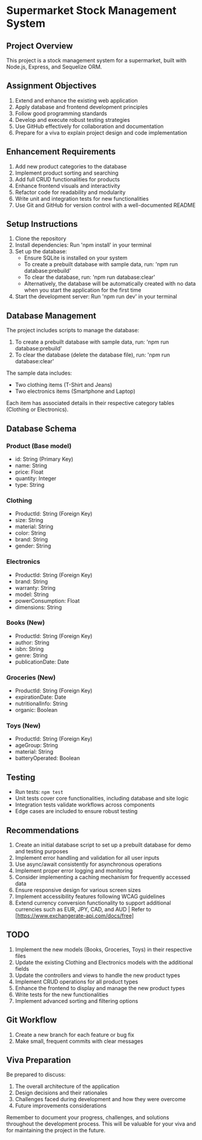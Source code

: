 # Supermarket Stock Management System

## Project Overview
This project is a stock management system for a supermarket, built with Node.js, Express, and Sequelize ORM. 

## Assignment Objectives
1. Extend and enhance the existing web application
2. Apply database and frontend development principles
3. Follow good programming standards
4. Develop and execute robust testing strategies
5. Use GitHub effectively for collaboration and documentation
6. Prepare for a viva to explain project design and code implementation

## Enhancement Requirements
1. Add new product categories to the database
2. Implement product sorting and searching
3. Add full CRUD functionalities for products
4. Enhance frontend visuals and interactivity
5. Refactor code for readability and modularity
6. Write unit and integration tests for new functionalities
7. Use Git and GitHub for version control with a well-documented README

## Setup Instructions
1. Clone the repository
2. Install dependencies: Run 'npm install' in your terminal
3. Set up the database:
   - Ensure SQLite is installed on your system
   - To create a prebuilt database with sample data, run: 'npm run database:prebuild'
   - To clear the database, run: 'npm run database:clear'
   - Alternatively, the database will be automatically created with no data when you start the application for the first time
4. Start the development server: Run 'npm run dev' in your terminal

## Database Management
The project includes scripts to manage the database:

1. To create a prebuilt database with sample data, run: 'npm run database:prebuild'
2. To clear the database (delete the database file), run: 'npm run database:clear'

The sample data includes:
- Two clothing items (T-Shirt and Jeans)
- Two electronics items (Smartphone and Laptop)

Each item has associated details in their respective category tables (Clothing or Electronics).

## Database Schema

### Product (Base model)
- id: String (Primary Key)
- name: String
- price: Float
- quantity: Integer
- type: String

### Clothing
- ProductId: String (Foreign Key)
- size: String
- material: String
- color: String
- brand: String
- gender: String

### Electronics
- ProductId: String (Foreign Key)
- brand: String
- warranty: String
- model: String
- powerConsumption: Float
- dimensions: String

### Books (New)
- ProductId: String (Foreign Key)
- author: String
- isbn: String
- genre: String
- publicationDate: Date

### Groceries (New)
- ProductId: String (Foreign Key)
- expirationDate: Date
- nutritionalInfo: String
- organic: Boolean

### Toys (New)
- ProductId: String (Foreign Key)
- ageGroup: String
- material: String
- batteryOperated: Boolean

## Testing
- Run tests: `npm test`
- Unit tests cover core functionalities, including database and site logic
- Integration tests validate workflows across components
- Edge cases are included to ensure robust testing

## Recommendations
1. Create an initial database script to set up a prebuilt database for demo and testing purposes
2. Implement error handling and validation for all user inputs
3. Use async/await consistently for asynchronous operations
4. Implement proper error logging and monitoring
5. Consider implementing a caching mechanism for frequently accessed data
6. Ensure responsive design for various screen sizes
7. Implement accessibility features following WCAG guidelines
8. Extend currency conversion functionality to support additional currencies such as EUR, JPY, CAD, and AUD | Refer to [https://www.exchangerate-api.com/docs/free]

## TODO
1. Implement the new models (Books, Groceries, Toys) in their respective files
2. Update the existing Clothing and Electronics models with the additional fields
3. Update the controllers and views to handle the new product types
4. Implement CRUD operations for all product types
5. Enhance the frontend to display and manage the new product types
6. Write tests for the new functionalities
7. Implement advanced sorting and filtering options

## Git Workflow
1. Create a new branch for each feature or bug fix
2. Make small, frequent commits with clear messages

## Viva Preparation
Be prepared to discuss:
1. The overall architecture of the application
2. Design decisions and their rationales
3. Challenges faced during development and how they were overcome
4. Future improvements considerations

Remember to document your progress, challenges, and solutions throughout the development process. This will be valuable for your viva and for maintaining the project in the future.

